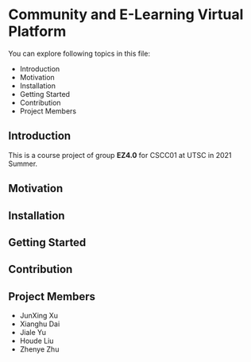 # Community and E-Learning Virtual Platform
You can explore following topics in this file:
- Introduction
- Motivation
- Installation
- Getting Started
- Contribution
- Project Members

## Introduction
This is a course project of group **EZ4.0** for CSCC01 at UTSC in 2021 Summer.

## Motivation

## Installation

## Getting Started

## Contribution

## Project Members
- JunXing Xu
- Xianghu Dai
- Jiale Yu
- Houde Liu
- Zhenye Zhu
